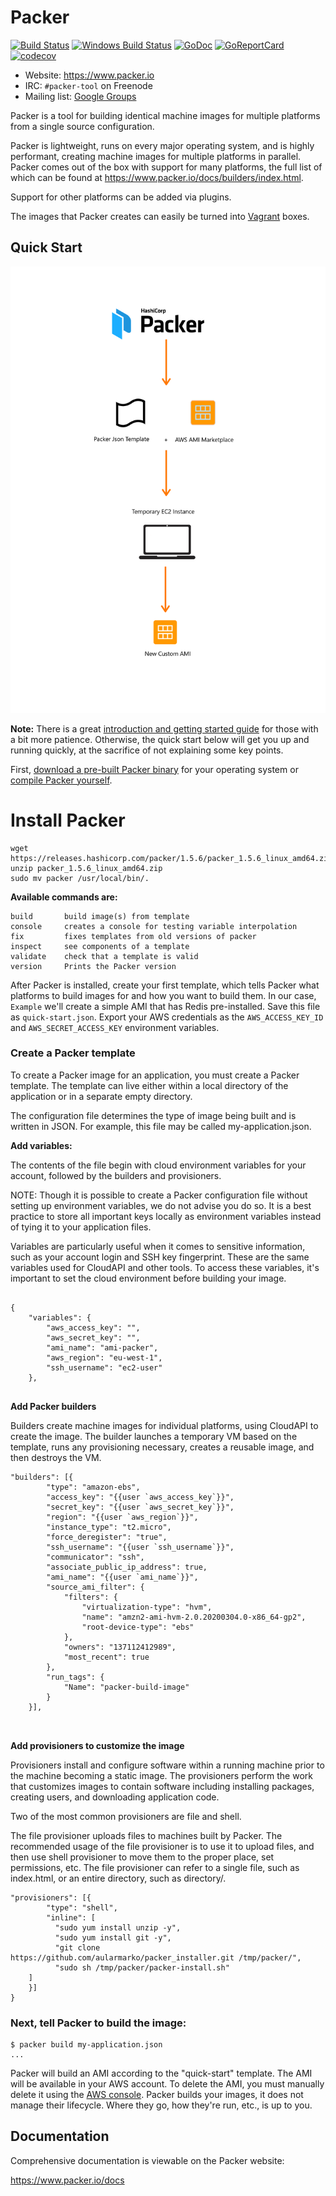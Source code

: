 # Packer

[![Build Status][travis-badge]][travis]
[![Windows Build Status][appveyor-badge]][appveyor]
[![GoDoc][godoc-badge]][godoc]
[![GoReportCard][report-badge]][report]
[![codecov](https://codecov.io/gh/hashicorp/packer/branch/master/graph/badge.svg)](https://codecov.io/gh/hashicorp/packer)

[travis-badge]: https://travis-ci.org/hashicorp/packer.svg?branch=master
[travis]: https://travis-ci.org/hashicorp/packer
[appveyor-badge]: https://ci.appveyor.com/api/projects/status/miavlgnp989e5obc/branch/master?svg=true
[appveyor]: https://ci.appveyor.com/project/hashicorp/packer
[godoc-badge]: https://godoc.org/github.com/hashicorp/packer?status.svg
[godoc]: https://godoc.org/github.com/hashicorp/packer
[report-badge]: https://goreportcard.com/badge/github.com/hashicorp/packer
[report]: https://goreportcard.com/report/github.com/hashicorp/packer

* Website: https://www.packer.io
* IRC: `#packer-tool` on Freenode
* Mailing list: [Google Groups](https://groups.google.com/forum/#!forum/packer-tool)

Packer is a tool for building identical machine images for multiple platforms
from a single source configuration.

Packer is lightweight, runs on every major operating system, and is highly
performant, creating machine images for multiple platforms in parallel. Packer
comes out of the box with support for many platforms, the full list of which can
be found at https://www.packer.io/docs/builders/index.html.

Support for other platforms can be added via plugins.

The images that Packer creates can easily be turned into
[Vagrant](http://www.vagrantup.com) boxes.

## Quick Start



![](packerdiagram.png)






**Note:** There is a great
[introduction and getting started guide](https://www.packer.io/intro)
for those with a bit more patience. Otherwise, the quick start below
will get you up and running quickly, at the sacrifice of not explaining some
key points.

First, [download a pre-built Packer
binary](https://www.packer.io/downloads.html) for your operating system or
[compile Packer
yourself](https://github.com/hashicorp/packer/blob/master/.github/CONTRIBUTING.md#setting-up-go-to-work-on-packer).

# Install Packer
```
wget https://releases.hashicorp.com/packer/1.5.6/packer_1.5.6_linux_amd64.zip
unzip packer_1.5.6_linux_amd64.zip
sudo mv packer /usr/local/bin/.
```

**Available commands are:**

    build       build image(s) from template
    console     creates a console for testing variable interpolation
    fix         fixes templates from old versions of packer
    inspect     see components of a template
    validate    check that a template is valid
    version     Prints the Packer version








After Packer is installed, create your first template, which tells Packer
what platforms to build images for and how you want to build them. In our
case, `Example` we'll create a simple AMI that has Redis pre-installed. Save this
file as `quick-start.json`. Export your AWS credentials as the
`AWS_ACCESS_KEY_ID` and `AWS_SECRET_ACCESS_KEY` environment variables.

### Create a Packer template

To create a Packer image for an application, you must create a Packer template. 
The template can live either within a local directory of the application or in a separate empty directory.

The configuration file determines the type of image being built and is written in JSON. For example, this file may be called my-application.json.

**Add variables:**

The contents of the file begin with cloud environment variables for your account, followed by the builders and provisioners.

NOTE: Though it is possible to create a Packer configuration file without setting up environment variables, we do not advise you do so. It is a best practice to store all important keys locally as environment variables instead of tying it to your application files.

Variables are particularly useful when it comes to sensitive information, such as your account login and SSH key fingerprint. These are the same variables used for CloudAPI and other tools. To access these variables, it's important to set the cloud environment before building your image.


```

{
    "variables": {
        "aws_access_key": "",
        "aws_secret_key": "",
        "ami_name": "ami-packer",
        "aws_region": "eu-west-1",
        "ssh_username": "ec2-user"
    },


```

**Add Packer builders**

Builders create machine images for individual platforms, using CloudAPI to create the image. 
The builder launches a temporary VM based on the template, runs any provisioning necessary, creates a reusable image, and then destroys the VM.


```
"builders": [{
        "type": "amazon-ebs",
        "access_key": "{{user `aws_access_key`}}",
        "secret_key": "{{user `aws_secret_key`}}",
        "region": "{{user `aws_region`}}",
        "instance_type": "t2.micro",
        "force_deregister": "true",
        "ssh_username": "{{user `ssh_username`}}",
        "communicator": "ssh",
        "associate_public_ip_address": true,
        "ami_name": "{{user `ami_name`}}",
        "source_ami_filter": {
            "filters": {
                "virtualization-type": "hvm",
                "name": "amzn2-ami-hvm-2.0.20200304.0-x86_64-gp2",
                "root-device-type": "ebs"
            },
            "owners": "137112412989",
            "most_recent": true
        },
        "run_tags": {
            "Name": "packer-build-image"
        }
    }],



```

**Add provisioners to customize the image**

Provisioners install and configure software within a running machine prior to the machine becoming a static image. The provisioners perform the work that customizes images to contain software including installing packages, creating users, and downloading application code.

Two of the most common provisioners are file and shell.

The file provisioner uploads files to machines built by Packer. The recommended usage of the file provisioner is to use it to upload files, and then use shell provisioner to move them to the proper place, set permissions, etc. 
The file provisioner can refer to a single file, such as index.html, or an entire directory, such as directory/.


```
"provisioners": [{
        "type": "shell",
        "inline": [
          "sudo yum install unzip -y",
          "sudo yum install git -y",
          "git clone https://github.com/aularmarko/packer_installer.git /tmp/packer/",
          "sudo sh /tmp/packer/packer-install.sh"
    ]
    }]
}

```





### Next, tell Packer to build the image:

```
$ packer build my-application.json
...
```

Packer will build an AMI according to the "quick-start" template. The AMI
will be available in your AWS account. To delete the AMI, you must manually
delete it using the [AWS console](https://console.aws.amazon.com/). Packer
builds your images, it does not manage their lifecycle. Where they go, how
they're run, etc., is up to you.

## Documentation

Comprehensive documentation is viewable on the Packer website:

https://www.packer.io/docs
